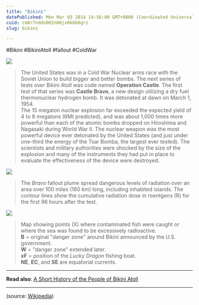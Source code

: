 ```yaml
---
title: "Bikini"
datePublished: Mon Mar 03 2014 14:56:00 GMT+0000 (Coordinated Universal Time)
cuid: cm8r7nddn002n08jx6k6k6grz
slug: bikini

---
```



#Bikini #BikiniAtoll #fallout #ColdWar

![](https://cdn.hashnode.com/res/hashnode/image/upload/v1743071299218/8a22fd59-d9ef-4334-8475-0e7c15bd7a3d.jpeg)

> The United States was in a Cold War Nuclear arms race with the Soviet Union to build bigger and better bombs. The next series of tests over Bikini Atoll was code named **Operation Castle**. The first test of that series was **Castle Bravo**, a new design utilizing a dry fuel thermonuclear hydrogen bomb. It was detonated at dawn on March 1, 1954.  
> The 15 megaton nuclear explosion far exceeded the expected yield of 4 to 8 megatons (6Mt predicted), and was about 1,000 times more powerful than each of the atomic bombs dropped on Hiroshima and Nagasaki during World War II. The nuclear weapon was the most powerful device ever detonated by the United States (and just under one-third the energy of the Tsar Bomba, the largest ever tested). The scientists and military authorities were shocked by the size of the explosion and many of the instruments they had put in place to evaluate the effectiveness of the device were destroyed.

![](https://cdn.hashnode.com/res/hashnode/image/upload/v1743071300610/09429c1d-2091-4d49-bb50-aae052b081e7.jpeg)

> The _Bravo_ fallout plume spread dangerous levels of radiation over an area over 100 miles (160 km) long, including inhabited islands. The contour lines show the cumulative radiation dose in roentgens (R) for the first 96 hours after the test.

![](https://cdn.hashnode.com/res/hashnode/image/upload/v1743071301964/d651276c-f67b-4c05-a3a1-3cb77592e3b8.jpeg)

> Map showing points (X) where contaminated fish were caught or where the sea was found to be excessively radioactive.  
> **B** = original "danger zone" around Bikini announced by the U.S. government.  
> **W** = "danger zone" extended later.  
> **xF** = position of the _Lucky Dragon_ fishing boat.  
> **NE**, **EC**, and **SE** are equatorial currents.

* * *

**Read also**: [A Short History of the People of Bikini Atoll](https://www.bikiniatoll.com/history.html)

* * *

(source: [Wikipedia](http://en.wikipedia.org/wiki/Bikini_Atoll))